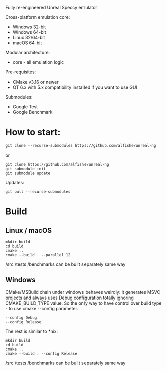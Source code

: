 Fully re-engineered Unreal Speccy emulator

Cross-platform emulation core:
- Windows 32-bit
- Windows 64-bit
- Linux 32/64-bit
- macOS 64-bit

Modular architecture:
- core - all emulation logic


Pre-requisites:
- CMake v3.16 or newer
- QT 6.x with 5.x compatibility installed if you want to use GUI

Submodules:
- Google Test
- Google Benchmark

# How to start:

    git clone --recurse-submodules https://github.com/alfishe/unreal-ng

or

    git clone https://github.com/alfishe/unreal-ng
    git submodule init
    git submodule update


Updates:

    git pull --recurse-submodules
    
# Build

## Linux / macOS

    mkdir build
    cd build
    cmake ..
    cmake --build . --parallel 12

/src /tests /benchmarks can be built separately same way

## Windows

CMake/MSBuild chain under windows behaves weirdly: it generates MSVC projects and always uses Debug configuration totally ignoring CMAKE_BUILD_TYPE value. So the only way to have control over build type - to use cmake --config parameter.
 
    --config Debug
    --config Release

The rest is similar to *nix:

    mkdir build
    cd build
    cmake ..
    cmake --build . --config Release

/src /tests /benchmarks can be built separately same way
